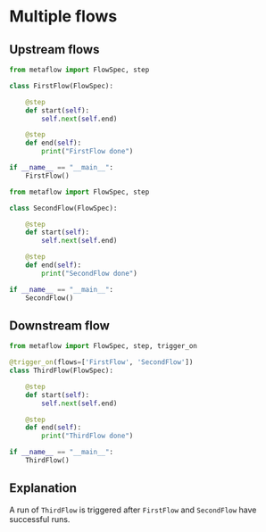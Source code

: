 # Multiple flows

## Upstream flows

```python
from metaflow import FlowSpec, step

class FirstFlow(FlowSpec):

    @step
    def start(self):
        self.next(self.end)

    @step
    def end(self):
        print("FirstFlow done")

if __name__ == "__main__":
    FirstFlow()
```

```python
from metaflow import FlowSpec, step

class SecondFlow(FlowSpec):

    @step
    def start(self):
        self.next(self.end)

    @step
    def end(self):
        print("SecondFlow done")

if __name__ == "__main__":
    SecondFlow()
```

## Downstream flow

```python
from metaflow import FlowSpec, step, trigger_on

@trigger_on(flows=['FirstFlow', 'SecondFlow'])
class ThirdFlow(FlowSpec):

    @step 
    def start(self):
        self.next(self.end)

    @step
    def end(self):
        print("ThirdFlow done")

if __name__ == "__main__":
    ThirdFlow()
```

## Explanation

A run of `ThirdFlow` is triggered after `FirstFlow` and `SecondFlow` have successful runs.
